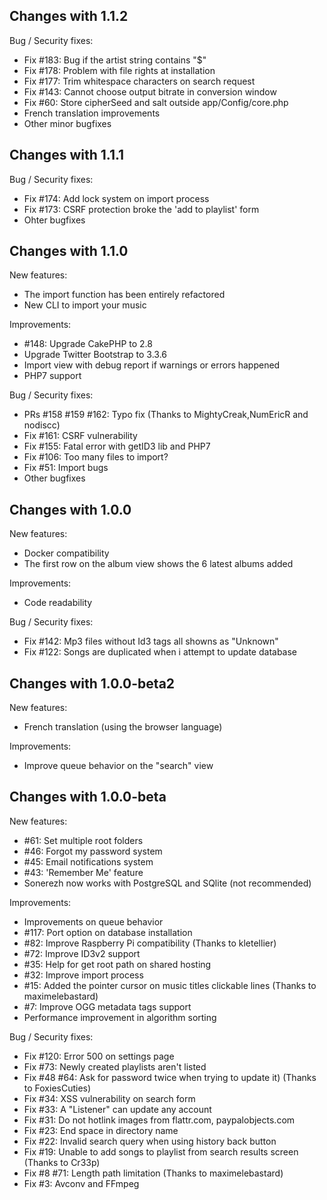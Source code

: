 Changes with 1.1.2
------------------
Bug / Security fixes:
* Fix #183: Bug if the artist string contains "$"
* Fix #178: Problem with file rights at installation
* Fix #177: Trim whitespace characters on search request
* Fix #143: Cannot choose output bitrate in conversion window
* Fix #60: Store cipherSeed and salt outside app/Config/core.php
* French translation improvements
* Other minor bugfixes

Changes with 1.1.1
------------------
Bug / Security fixes:
* Fix #174: Add lock system on import process
* Fix #173: CSRF protection broke the 'add to playlist' form
* Ohter bugfixes

Changes with 1.1.0
------------------
New features:
* The import function has been entirely refactored
* New CLI to import your music

Improvements:
* #148: Upgrade CakePHP to 2.8
* Upgrade Twitter Bootstrap to 3.3.6
* Import view with debug report if warnings or errors happened
* PHP7 support

Bug / Security fixes:
* PRs #158 #159 #162: Typo fix (Thanks to MightyCreak,NumEricR and nodiscc)
* Fix #161: CSRF vulnerability
* Fix #155: Fatal error with getID3 lib and PHP7
* Fix #106: Too many files to import?
* Fix #51: Import bugs
* Other bugfixes

Changes with 1.0.0
------------------
New features:
* Docker compatibility
* The first row on the album view shows the 6 latest albums added

Improvements:
* Code readability

Bug / Security fixes:
* Fix #142: Mp3 files without Id3 tags all showns as "Unknown"
* Fix #122: Songs are duplicated when i attempt to update database

Changes with 1.0.0-beta2
------------------------
New features:
* French translation (using the browser language)

Improvements:
* Improve queue behavior on the "search" view

Changes with 1.0.0-beta
-----------------------
New features:
* #61: Set multiple root folders
* #46: Forgot my password system
* #45: Email notifications system
* #43: 'Remember Me' feature
* Sonerezh now works with PostgreSQL and SQlite (not recommended)

Improvements:
* Improvements on queue behavior
* #117: Port option on database installation
* #82: Improve Raspberry Pi compatibility (Thanks to kletellier)
* #72: Improve ID3v2 support
* #35: Help for get root path on shared hosting
* #32: Improve import process
* #15: Added the pointer cursor on music titles clickable lines (Thanks to maximelebastard)
* #7: Improve OGG metadata tags support
* Performance improvement in algorithm sorting

Bug / Security fixes:
* Fix #120: Error 500 on settings page
* Fix #73: Newly created playlists aren't listed
* Fix #48 #64: Ask for password twice when trying to update it) (Thanks to FoxiesCuties)
* Fix #34: XSS vulnerability on search form
* Fix #33: A "Listener" can update any account
* Fix #31: Do not hotlink images from flattr.com, paypalobjects.com
* Fix #23: End space in directory name
* Fix #22: Invalid search query when using history back button
* Fix #19: Unable to add songs to playlist from search results screen (Thanks to Cr33p)
* Fix #8 #71: Length path limitation (Thanks to maximelebastard)
* Fix #3: Avconv and FFmpeg
